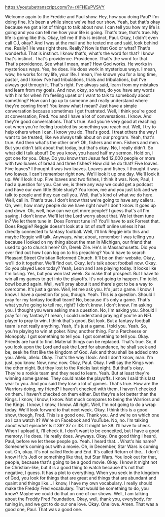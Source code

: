 https://youtubetranscript.com/?v=rXFHEuPVSVY

 Welcome again to the Freddie and Paul show. Hey, how you doing Paul? I'm doing fine. It's been a while since we've had our show. Yeah, but that's okay because we got a lot of things to talk about now. I can tell you how my life is going and you can tell me how your life is going. That's true, that's true. My life is going like this. Okay, tell me if this is instinct, Paul. Okay, I didn't even call CJ, okay? And I was at the mall and he texted me and said, look behind me. Really? He was right there. Really? Now is that God or what? That's wonderful. That is instinct. I know that's, what's the word for that? I know that's instinct. That's providence. Providence. That's the word for that. That's providence. See what I mean, man? How God works. He works in mysterious ways. Yes, he does. He does work in mysterious ways. I mean, wow, he works for my life, your life. I mean, I've known you for a long time, pastor, and I know I've had tribulations, trials and tribulations, but I've always got through it. That's right. I've always said, learn from my mistakes and learn from my goals. And now, okay, so what, do you have any words with him for when I'm feeling upset or I want to talk to somebody about something? How can I go up to someone and really understand where they're coming from? You know what I mean? Just have a simple conversation because sometimes I get frustrated. Well, I think you're good at conversation, Fred. You and I have a lot of conversations. I know. And they're good conversations. That's true. And you're very good at reaching out when you're feeling troubled by something you reach out. Well, I try to help others when I can. I know you do. That's good. I treat others the way I want to be treated, like we always talk about on our program. Yeah, that's true. And then what's the other one? Oh, fishers and men. Fishers and men. But you didn't talk about that today, but that's okay. No, I really didn't. So what did I talk about? Do you know, you heard half my sermon. Hold on, I got one for you. Okay. Do you know that Jesus fed 12,000 people or more with two loaves of bread and three fishes? How did he do that? Five loaves. Five loaves? I thought it was two loaves. Loaves and fishes. I thought it was two loaves. I can't remember right now. We'll look it up one day. We'll look it up. We'll look it up. Five loaves and two fishes, I think it was. Now, Paul, I had a question for you. Can we, is there any way we could get a podcast and have our own little Bible study? You know, me and you just talk and we talk to people and they can call you. Well, that's kind of what we do here. Well, call in. That's true. I don't know that we're going to have any callers. Oh, well, how many people do we have right now? I don't know. It goes up and down. Oh, well, how can we get more people? I guess that's all I'm saying. I don't know. We'll let the Lord worry about that. We let them tune in? We let them tune in. Does Forrest tune in? You'll have to ask Forrest that. Does Reggie? Reggie doesn't look at a lot of stuff online unless it has directly connected to fantasy football. Well, I'll link Reggie into this and maybe Reggie will talk. Anyways, what about, remember I was telling you because I looked on my thing about the man in Michigan, our friend that used to go to church here? Oh, Derek Zile. He's in Massachusetts. Did you ever find out how I can log on to his preaching? You'd have to search Pleasant Street Christian Reformed Church. It'll be on their website. Okay, we'll do it together. We'll find out. Okay, let's talk about football now. Okay. So you played Leon today? Yeah, Leon and I are playing today. It looks like I'm losing. Yes, but you won last week. So make that prospect. But I have to win all my games to get into the playoffs. It's not going to happen. I'm toilet bowl bound again. Well, we'll pray about it and there's got to be a way to overcome. It's just a game. Well, let me ask you. It's just a game. I know, I know. I have a question for you, though. Yeah. This is a question. Should I pray for my fantasy football team? No, because it's only a game. That's what you're going to tell me, right? I don't know. I don't know. I'm asking you. I thought you were asking me a question. No, I'm asking you. Should I pray for my fantasy? I mean, I could understand praying if you're an NFL player to pray to win. I think that's good. But look. But a fantasy football team is not really anything. Yeah, it's just a game. I told you. Yeah. So, you're playing to win at poker. Now, another thing. For a Parcheese or Monopoly. I got something to tell you. I got something to tell you. Okay. Friends are hard to find. Material things can be replaced. That's true. So, if you look upon the Lord and ask the Lord for abundance, he shall seek and be, seek he first like the kingdom of God. Ask and thou shall be added onto you. Allelu, allelu. Okay. That's the way I look. And I don't know, man. I'm just, you know. Now, now, now. Okay, Paul. Okay. I will say the Kings won the other night. But they lost to the Knicks last night. But that's okay. They're a rookie team and they need to learn. Yeah. But at least they're winning some games. They could make the playoffs. I know I said this last year to you. And you said they lose a lot of games. That's true. How are the Warriors doing, my friend? I haven't checked with them. I haven't checked on them. I haven't checked on them either. But they're a lot better than the Kings. I know, I know, I know. Not much compares to being the Warriors and the Kings. I know, I know, I know. All right. Well, I'm not going to do a wrap today. We'll look forward to that next week. Okay. I think this is a good show, though, Fred. This is a good one. Thank you. And we're on which one so I can watch it? We're on Facebook and YouTube. No, no. I'm talking about what episode? Is it 38? 37 or 38. It might be 38. I'll have to check. When I upload it, I'll check it. I don't want to be conceited, but I have a good memory. He does. He really does. Anyways. Okay. One good thing I heard, Paul, before we let these people go. Yeah. I heard that... What's his name? Someone's coming out with a movie. Oh, in December, Star Wars is coming out. Oh, okay. It's not called Redo and End. It's called Return of the... I don't know if it's Jedi or something like that, but Star Wars. You look out for that, people, because that's going to be a good movie. Okay. I know it might not be Christian-like, but it is a good thing to watch because it's not that negative, I guess. It has a plot to everything. When you seek in the kingdom of God, you look for things that are great and things that are abundant and quaint and things like... I know, I have my own vocabulary. I really should make the Freddy Fred vocabulary. That would be something to do, you know? Maybe we could do that on one of our shows. Well, I am talking about the Freddy Fred Foundation. Okay, well, thank you, everybody, for tuning in, and we got to do our one love. Okay. One love. Amen. That was a good one, Paul. That was a good one.